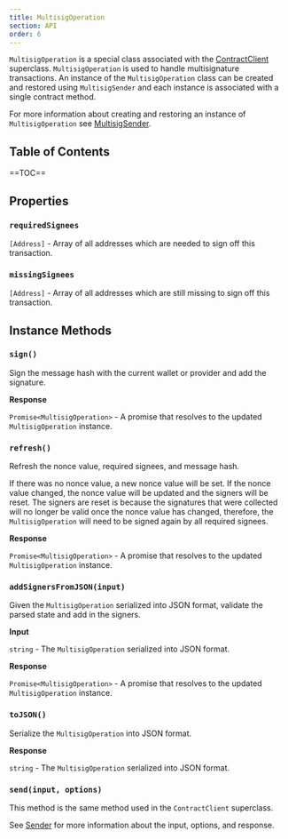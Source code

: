 ```yaml
---
title: MultisigOperation
section: API
order: 6
---
```


`MultisigOperation` is a special class associated with the [ContractClient](/colonyjs/api-contractclient) superclass. `MultisigOperation` is used to handle multisignature transactions. An instance of the `MultisigOperation` class can be created and restored using `MultisigSender` and each instance is associated with a single contract method.

For more information about creating and restoring an instance of `MultisigOperation` see [MultisigSender](/colonyjs/api-contractclient/#multisigsender).

## Table of Contents

==TOC==

## Properties

### `requiredSignees`

`[Address]` - Array of all addresses which are needed to sign off this transaction.

### `missingSignees`

`[Address]` - Array of all addresses which are still missing to sign off this transaction.

## Instance Methods

### `sign()`

Sign the message hash with the current wallet or provider and add the signature.

**Response**

`Promise<MultisigOperation>` - A promise that resolves to the updated `MultisigOperation` instance.

### `refresh()`

Refresh the nonce value, required signees, and message hash.

If there was no nonce value, a new nonce value will be set. If the nonce value changed, the nonce value will be updated and the signers will be reset. The signers are reset is because the signatures that were collected will no longer be valid once the nonce value has changed, therefore, the `MultisigOperation` will need to be signed again by all required signees.

**Response**

`Promise<MultisigOperation>` - A promise that resolves to the updated `MultisigOperation` instance.

### `addSignersFromJSON(input)`

Given the `MultisigOperation` serialized into JSON format, validate the parsed state and add in the signers.

**Input**

`string` - The `MultisigOperation` serialized into JSON format.

**Response**

`Promise<MultisigOperation>` - A promise that resolves to the updated `MultisigOperation` instance.

### `toJSON()`

Serialize the `MultisigOperation` into JSON format.

**Response**

`string` - The `MultisigOperation` serialized into JSON format.

### `send(input, options)`

This method is the same method used in the `ContractClient` superclass.

See [Sender](/colonyjs/api-contractclient/#sender) for more information about the input, options, and response.
